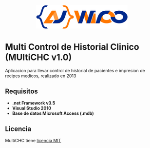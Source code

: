 <p align="center">
    <img src="https://github.com/AJ-Wi/AJ-Wi/blob/main/assets/logo_horizontal.png" width="300" title="AJ-Wi">
</p>

# Multi Control de Historial Clinico (MUltiCHC v1.0)

Aplicacion para llevar control de historial de pacientes e impresion de recipes medicos, realizado en 2013

## Requisitos

- **.net Framework v3.5**
- **Visual Studio 2010**
- **Base de datos Microsoft Access (.mdb)**

## Licencia

MultiCHC tiene [licencia MIT](https://github.com/AJ-Wi/AJ-MultiCHC_Vb/blob/master/LICENCE)
